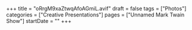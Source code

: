 +++
title = "oRrgM9xaZtwqAfoAGmiL.avif"
draft = false
tags = ["Photos"]
categories = ["Creative Presentations"]
pages = ["Unnamed Mark Twain Show"]
startDate = ""
+++
